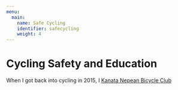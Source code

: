 ```yaml
---
menu:
  main:
    name: Safe Cycling
    identifier: safecycling
    weight: 4
---
```


# Cycling Safety and Education

When I got back into cycling in 2015, I [Kanata Nepean Bicycle Club](https://knbc.ca/)
